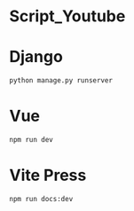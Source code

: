 # Script_Youtube

# Django
```cmd
python manage.py runserver
```

# Vue
```cmd
npm run dev
```

# Vite Press
```cmd
npm run docs:dev
```

